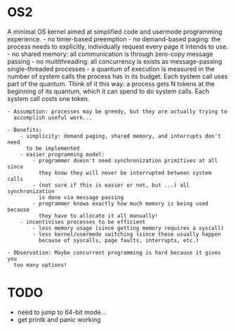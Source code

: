 # OS2

A minimal OS kernel aimed at simplified code and usermode programming experience.
    - no timer-based preemption
    - no demand-based paging: the process needs to explicitly, individually
      request every page it intends to use.
    - no shared memory: all communication is through zero-copy message passing
    - no multithreading: all concurrency is exists as message-passing
      single-threaded processes
    - a quantum of execution is measured in the number of system calls the
      process has in its budget. Each system call uses part of the quantum.
      Think of it this way: a process gets N tokens at the beginning of its quantum,
      which it can spend to do system calls. Each system call costs one token.

    - Assumption: processes may be greedy, but they are actually trying to
      accomplish useful work...

    - Benefits:
        - simplicity: demand paging, shared memory, and interrupts don't need
          to be implemented
        - easier programming model: 
            - programmer doesn't need synchronization primitives at all since
              they know they will never be interrupted between system calls
            - (not sure if this is easier or not, but ...) all synchronization
              is done via message passing
            - programmer knows exactly how much memory is being used because
              they have to allocate it all manually!
        - incentivises processes to be efficient
            - less memory usage (since getting memory requires a syscall)
            - less kernel/usermode switching (since these usually happen
              because of syscalls, page faults, interrupts, etc.)

    - Observation: Maybe concurrent programming is hard because it gives you
      too many options!

# TODO
- need to jump to 64-bit mode...
- get printk and panic working
